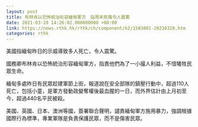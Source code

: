 ```yaml
---
layout: post
title: 布林肯以恐怖統治形容緬甸軍方　指周末死傷令人震驚
date: 2021-03-28 14:26:02.000000000 +08:00
link: https://news.rthk.hk/rthk/ch/component/k2/1583001-20210328.htm
categories: rthk
---
```


美國指緬甸昨日的示威導致多人死亡，令人震驚。

國務卿布林肯以恐怖統治形容緬甸軍方，指責他們為了一小撮人利益，不惜犧牲民眾生命。

緬甸多處昨日有民眾趁建軍節上街，報道說在安全部隊的鎮壓行動中，超過110人死亡，包括小童，是軍方發動政變奪權後最血腥的一日，而外界估計由上月初至今，超過440名平民被殺。

美國、英國、日本、澳洲等國，簽署聯合聲明，譴責緬甸軍方施用暴力，強調根據國際行為標準，專業軍隊是負責保護民眾，而不是傷害民眾。
